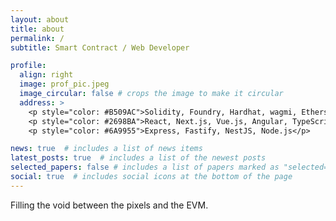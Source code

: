 ```yaml
---
layout: about
title: about
permalink: /
subtitle: Smart Contract / Web Developer

profile:
  align: right
  image: prof_pic.jpeg
  image_circular: false # crops the image to make it circular
  address: >
    <p style="color: #B509AC">Solidity, Foundry, Hardhat, wagmi, Ethers.js</p>
    <p style="color: #2698BA">React, Next.js, Vue.js, Angular, TypeScript, JavaScript</p>
    <p style="color: #6A9955">Express, Fastify, NestJS, Node.js</p>

news: true  # includes a list of news items
latest_posts: true  # includes a list of the newest posts
selected_papers: false # includes a list of papers marked as "selected={true}"
social: true  # includes social icons at the bottom of the page
---
```


Filling the void between the pixels and the EVM.
